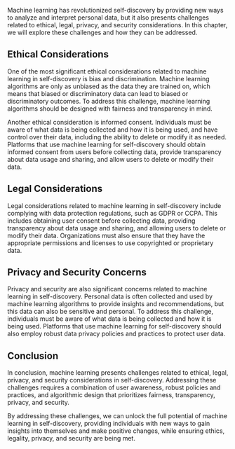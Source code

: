 
Machine learning has revolutionized self-discovery by providing new ways to analyze and interpret personal data, but it also presents challenges related to ethical, legal, privacy, and security considerations. In this chapter, we will explore these challenges and how they can be addressed.

Ethical Considerations
----------------------

One of the most significant ethical considerations related to machine learning in self-discovery is bias and discrimination. Machine learning algorithms are only as unbiased as the data they are trained on, which means that biased or discriminatory data can lead to biased or discriminatory outcomes. To address this challenge, machine learning algorithms should be designed with fairness and transparency in mind.

Another ethical consideration is informed consent. Individuals must be aware of what data is being collected and how it is being used, and have control over their data, including the ability to delete or modify it as needed. Platforms that use machine learning for self-discovery should obtain informed consent from users before collecting data, provide transparency about data usage and sharing, and allow users to delete or modify their data.

Legal Considerations
--------------------

Legal considerations related to machine learning in self-discovery include complying with data protection regulations, such as GDPR or CCPA. This includes obtaining user consent before collecting data, providing transparency about data usage and sharing, and allowing users to delete or modify their data. Organizations must also ensure that they have the appropriate permissions and licenses to use copyrighted or proprietary data.

Privacy and Security Concerns
-----------------------------

Privacy and security are also significant concerns related to machine learning in self-discovery. Personal data is often collected and used by machine learning algorithms to provide insights and recommendations, but this data can also be sensitive and personal. To address this challenge, individuals must be aware of what data is being collected and how it is being used. Platforms that use machine learning for self-discovery should also employ robust data privacy policies and practices to protect user data.

Conclusion
----------

In conclusion, machine learning presents challenges related to ethical, legal, privacy, and security considerations in self-discovery. Addressing these challenges requires a combination of user awareness, robust policies and practices, and algorithmic design that prioritizes fairness, transparency, privacy, and security.

By addressing these challenges, we can unlock the full potential of machine learning in self-discovery, providing individuals with new ways to gain insights into themselves and make positive changes, while ensuring ethics, legality, privacy, and security are being met.
